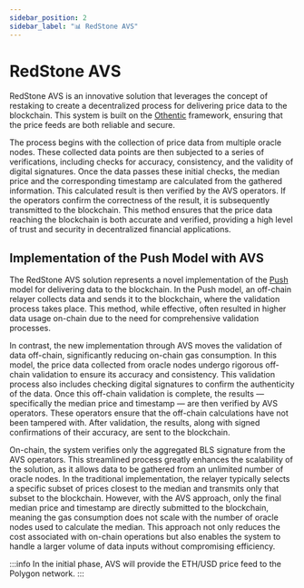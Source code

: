 ```yaml
---
sidebar_position: 2
sidebar_label: "📊 RedStone AVS"
---
```


# RedStone AVS

RedStone AVS is an innovative solution that leverages the concept of restaking to create a decentralized process for delivering price data to the blockchain.
This system is built on the [Othentic](https://www.othentic.xyz/) framework, ensuring that the price feeds are both reliable and secure.

The process begins with the collection of price data from multiple oracle nodes.
These collected data points are then subjected to a series of verifications, including checks for accuracy, consistency, and the validity of digital signatures.
Once the data passes these initial checks, the median price and the corresponding timestamp are calculated from the gathered information.
This calculated result is then verified by the AVS operators.
If the operators confirm the correctness of the result, it is subsequently transmitted to the blockchain.
This method ensures that the price data reaching the blockchain is both accurate and verified, providing a high level of trust and security in decentralized financial applications.

## Implementation of the Push Model with AVS

The RedStone AVS solution represents a novel implementation of the [Push](../get-started/models/redstone-push) model for delivering data to the blockchain.
In the Push model, an off-chain relayer collects data and sends it to the blockchain, where the validation process takes place.
This method, while effective, often resulted in higher data usage on-chain due to the need for comprehensive validation processes.

In contrast, the new implementation through AVS moves the validation of data off-chain, significantly reducing on-chain gas consumption.
In this model, the price data collected from oracle nodes undergo rigorous off-chain validation to ensure its accuracy and consistency.
This validation process also includes checking digital signatures to confirm the authenticity of the data.
Once this off-chain validation is complete, the results — specifically the median price and timestamp — are then verified by AVS operators. These operators ensure that the off-chain calculations have not been tampered with.
After validation, the results, along with signed confirmations of their accuracy, are sent to the blockchain.

On-chain, the system verifies only the aggregated BLS signature from the AVS operators.
This streamlined process greatly enhances the scalability of the solution, as it allows data to be gathered from an unlimited number of oracle nodes.
In the traditional implementation, the relayer typically selects a specific subset of prices closest to the median and transmits only that subset to the blockchain.
However, with the AVS approach, only the final median price and timestamp are directly submitted to the blockchain, meaning the gas consumption does not scale with the number of oracle nodes used to calculate the median.
This approach not only reduces the cost associated with on-chain operations but also enables the system to handle a larger volume of data inputs without compromising efficiency.

:::info
In the initial phase, AVS will provide the ETH/USD price feed to the Polygon network.
:::
